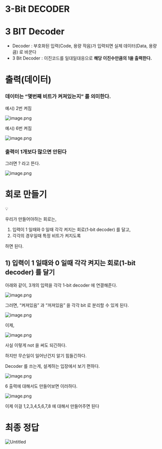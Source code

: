 # 3-Bit DECODER

# 3 BIT Decoder

- Decoder : 부호화된 입력(Code, 용량 작음)가 입력되면 실제 데이터(Data, 용량 큼) 로 바꾼다
- 3 Bit Decoder : 이진코드를 일대일대응으로 **해당 이진수만큼의 1을 출력한다.**

# 출력(데이터)

### 데이터는 “몇번째 비트가 켜져있는지” 를 의미한다.

예시) 2번 켜짐

![image.png](3-Bit%20DECODER%201bc80ae0869c8173b6b8cde817cdbc29/image.png)

예시) 6번 켜짐

![image.png](3-Bit%20DECODER%201bc80ae0869c8173b6b8cde817cdbc29/image%201.png)

### 출력이 1개보다 많으면 안된다

그러면 ? 라고 뜬다.

![image.png](3-Bit%20DECODER%201bc80ae0869c8173b6b8cde817cdbc29/image%202.png)

# 회로 만들기


💡

우리가 만들어야하는 회로는, 

1. 입력이 1 일때와 0 일때 각각 켜지는 회로(1-bit decoder) 를 달고,
2. 각각의 경우일때 특정 비트가 켜지도록

하면 된다.



## 1) 입력이 1 일때와 0 일때 각각 켜지는 회로(1-bit decoder) 를 달기

아래와 같이, 3개의 입력을 각각 1-bit decoder 에 연결해준다.

![image.png](3-Bit%20DECODER%201bc80ae0869c8173b6b8cde817cdbc29/image%203.png)

그러면, “켜져있음” 과 “꺼져있음” 을 각각 bit 로 분리할 수 있게 된다.

![image.png](3-Bit%20DECODER%201bc80ae0869c8173b6b8cde817cdbc29/image%204.png)

이제,

![image.png](3-Bit%20DECODER%201bc80ae0869c8173b6b8cde817cdbc29/image%205.png)

사실 이렇게 not 을 써도 되긴하다.

하지만 무슨일이 일어난건지 알기 힘들긴하다.

Decoder 를 쓰는게, 설계하는 입장에서 보기 편하다.

![image.png](3-Bit%20DECODER%201bc80ae0869c8173b6b8cde817cdbc29/image%206.png)

6 출력에 대해서도 만들어보면 이러하다.

![image.png](3-Bit%20DECODER%201bc80ae0869c8173b6b8cde817cdbc29/image%207.png)

이제 이걸 1,2,3,4,5,6,7,8 에 대해서 만들어주면 된다

# 최종 정답

![Untitled](3-Bit%20DECODER%201bc80ae0869c8173b6b8cde817cdbc29/Untitled.png)